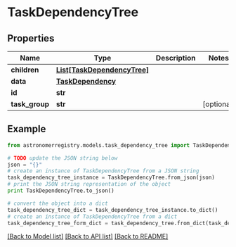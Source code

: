 # TaskDependencyTree


## Properties
Name | Type | Description | Notes
------------ | ------------- | ------------- | -------------
**children** | [**List[TaskDependencyTree]**](TaskDependencyTree.md) |  | 
**data** | [**TaskDependency**](TaskDependency.md) |  | 
**id** | **str** |  | 
**task_group** | **str** |  | [optional] 

## Example

```python
from astronomerregistry.models.task_dependency_tree import TaskDependencyTree

# TODO update the JSON string below
json = "{}"
# create an instance of TaskDependencyTree from a JSON string
task_dependency_tree_instance = TaskDependencyTree.from_json(json)
# print the JSON string representation of the object
print TaskDependencyTree.to_json()

# convert the object into a dict
task_dependency_tree_dict = task_dependency_tree_instance.to_dict()
# create an instance of TaskDependencyTree from a dict
task_dependency_tree_form_dict = task_dependency_tree.from_dict(task_dependency_tree_dict)
```
[[Back to Model list]](../README.md#documentation-for-models) [[Back to API list]](../README.md#documentation-for-api-endpoints) [[Back to README]](../README.md)


